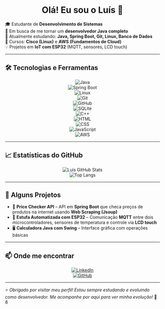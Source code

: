 <h1 align="center">Olá! Eu sou o Luís 👋</h1>

🎓 Estudante de **Desenvolvimento de Sistemas**  
🚀 Em busca de me tornar um **desenvolvedor Java completo**  
🌱 Atualmente estudando: **Java, Spring Boot, Git, Linux, Banco de Dados**  
🔧 Cursos: **Cisco (Linux)** e **AWS (Fundamentos de Cloud)**  
💡 Projetos em **IoT com ESP32** (MQTT, sensores, LCD touch)

---

## 🛠️ Tecnologias e Ferramentas

<div align="center">

![Java](https://img.shields.io/badge/Java-ED8B00?style=for-the-badge&logo=java&logoColor=white)  
![Spring Boot](https://img.shields.io/badge/Spring%20Boot-6DB33F?style=for-the-badge&logo=springboot&logoColor=white)  
![Linux](https://img.shields.io/badge/Linux-FCC624?style=for-the-badge&logo=linux&logoColor=black)  
![Git](https://img.shields.io/badge/Git-F05032?style=for-the-badge&logo=git&logoColor=white)  
![GitHub](https://img.shields.io/badge/GitHub-181717?style=for-the-badge&logo=github&logoColor=white)  
![SQLite](https://img.shields.io/badge/SQLite-07405E?style=for-the-badge&logo=sqlite&logoColor=white)  
![C++](https://img.shields.io/badge/C++-00599C?style=for-the-badge&logo=cplusplus&logoColor=white)  
![HTML](https://img.shields.io/badge/HTML5-E34F26?style=for-the-badge&logo=html5&logoColor=white)  
![CSS](https://img.shields.io/badge/CSS3-1572B6?style=for-the-badge&logo=css3&logoColor=white)  
![JavaScript](https://img.shields.io/badge/JavaScript-F7DF1E?style=for-the-badge&logo=javascript&logoColor=black)  
![AWS](https://img.shields.io/badge/AWS-232F3E?style=for-the-badge&logo=amazonaws&logoColor=white)

</div>

---

## 📈 Estatísticas do GitHub

<div align="center">

![Luís GitHub Stats](https://github-readme-stats.vercel.app/api?username=Luis9768&show_icons=true&theme=tokyonight)  
![Top Langs](https://github-readme-stats.vercel.app/api/top-langs/?username=Luis9768&layout=compact&theme=tokyonight)

</div>

---

## 💼 Alguns Projetos

- 🔎 **Price Checker API** – API em **Spring Boot** que checa preços de produtos na internet usando **Web Scraping (Jsoup)**  
- 🌿 **Estufa Automatizada com ESP32** – Comunicação **MQTT** entre dois microcontroladores, sensores de temperatura e controle via **LCD touch**  
- 🖥️ **Calculadora Java com Swing** – Interface gráfica com operações básicas  

---

## 📫 Onde me encontrar

<div align="center">

[![LinkedIn](https://img.shields.io/badge/LinkedIn-0077B5?style=for-the-badge&logo=linkedin&logoColor=white)](https://www.linkedin.com/in/lu%C3%ADs-miguel-pereira-lima-348141249/)  
[![GitHub](https://img.shields.io/badge/GitHub-100000?style=for-the-badge&logo=github&logoColor=white)](https://github.com/Luis9768)

</div>

---

⭐ *Obrigado por visitar meu perfil! Estou sempre estudando e evoluindo como desenvolvedor. Me acompanhe por aqui para ver minha evolução!* 🚀
8
